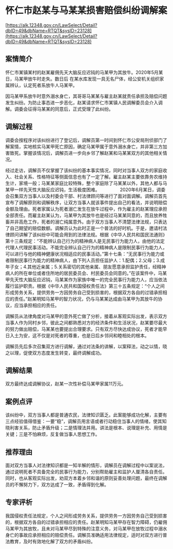 # 怀仁市赵某与马某某损害赔偿纠纷调解案 

[https://alk.12348.gov.cn/LawSelect/Detail?dbID=49&dbName=RTQT&sysID=23128](https://alk.12348.gov.cn/LawSelect/Detail?dbID=49&dbName=RTQT&sysID=23128) 


## 案情简介 

怀仁市某镇某村的赵某雇佣先天大脑反应迟钝的马某甲为其放牛。2020年5月某日，马某甲放牛时走失。数日后 在某水库发现一具无名尸体，经公安机关组织家属辨认，认定死者系放牛人马某甲。 
 
因马某甲系放牛时意外溺水身亡，其哥哥马某某与雇主赵某就责任承担及赔偿问题发生纠纷。为防止事态进一步恶化，赵某请求怀仁市某镇人民调解委员会介入调解。调委会征得马某某的同意后，正式受理了此纠纷。 

## 调解过程 

调委会按程序对该纠纷进行了登记后，调解员第一时间到怀仁市公安局刑侦部门了解案情，实地核实马某甲死亡原因，确定马某甲属于意外溺水身亡，并非第三方加害致死。掌握该情况后，调解员进一步向乡邻了解赵某和马某某双方的其他相关情况。 
 
经过走访，调解员不仅掌握了该纠纷的基本事实情况，同时对当事人双方的家庭收入、社会关系、性格特征等侧面信息也有了一定了解。雇主赵某主要依靠务农维持生计，家境一般；马某某家庭比较特殊，整个家庭除了马某某以外，其他人都与马某甲一样先天性大脑反应迟钝，生活极度困难。                2020年6月某日，调委会召集双方当事人以及村委会干部、村法律顾问等进行了面对面调解。调解员首先宣布了调解原则和调解秩序，让双方当事人就该事件提出自己的看法，并说明赔偿金额及理由。死者家属认为死者溺亡发生在放牛过程中，作为雇主的赵某理应承担全部责任。而雇主赵某认为，马某甲为其放牛也是经过马某某同意的，而且放养牲畜并非高危工作，死者的溺亡纯属意外。由于双方当事人不清楚法律法规，只表达了自己期望的赔偿数额。调解员认为此时正是一个普法的好时机。于是，邀请村法律顾问讲解了该纠纷中可能会用到的法律法规。根据《中华人民共和国民法通则》第十三条规定：“不能辨认自己行为的精神病人是无民事行为能力人，由他的法定代理人代理民事活动。不能完全辨认自己行为的精神病人是限制民事行为能力人，可以进行与他的精神健康状况相适应的民事活动。”第十七条：“无民事行为能力或者限制民事行为能力的精神病人，由下列人员担任监护人：1.配偶；2.父母；3.成年子女；4.其他近亲属；5.关系密切的其他亲属、朋友愿意承担监护责任，经精神病人的所在单位或者住所地的居民委员会、村民委员会同意的。”在该案件中，马某甲先天性大脑反应迟钝，马某某作为家族中唯一的完全民事行为能力人，应当依法履行监护职责。根据《中华人民共和国侵权责任法》第三十五条规定：“个人之间形成劳务关系，提供劳务一方因劳务自己受到损害的，根据双方各自的过错承担相应的责任。”赵某明知马某甲的智力状况，仍与马某某达成由马某甲为其放牛的协议，应当承担相应的责任。 
 
调解员从法律角度对马某甲的意外死亡做了分析，接着从客观实际出发，表示双方当事人作为同村乡邻，彼此之间都熟悉对方的经济条件和生活状况，赵某要尽最大的努力做出赔偿，马某某也要提出合理要求。只有双方尽快达成协议，死者才能早日入土为安，这不仅是对死者的尊重，也是日后乡邻间和睦相处的根本。 
 
调解员先后多次召集双方进行调解，通过对法条的讲解，以案释法，动之以情，晓之以理，促使双方态度发生转变，最终调解成功。 

## 调解结果 

 
 
 
双方最终达成调解协议，赵某一次性补偿马某甲家属11万元。 
 
 
 

## 案例点评 

该纠纷中，双方当事人都是普通农民，法律知识匮乏。此案能够成功化解，主要有三点经验值得借鉴：一要“稳”，调解员用言语或者行动稳住当事人的情绪，使其知晓利害关系，防止矛盾升级；二是情理法并用。讲法是根本、说理是补充、用情是关键；三是不怕麻烦，反复做当事人思想工作。 

## 推荐理由 

面对双方当事人对法律知识都是一知半解的情形，调解员在调解过程中以案说法，通过说明死者不具备完全的民事行为能力，分别帮助雇主和监护人厘清各自责任。同时，也从客观实际出发，劝双方本着乡邻和谐的原则妥善处理问题，最终在调解员的不懈努力下，双方达成了一致，矛盾得到化解。 

## 专家评析 

我国侵权责任法规定，个人之间形成劳务关系，提供劳务一方因劳务自己受到损害的，根据双方各自的过错承担相应的责任。赵某明知马某甲存在智力障碍，仍雇佣马某甲为其放牧，且未对马某甲尽到特殊的注意义务，对马某甲在放牧过程中溺水身亡的事故应承担相应的赔偿责任。调解员准确适用法律规定，适时对双方进行普法教育，及时有效地化解了双方的矛盾纠纷。 
